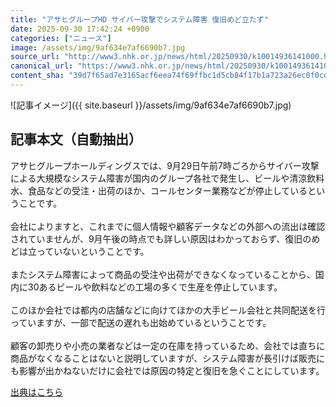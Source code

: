 ```yaml
---
title: "アサヒグループHD サイバー攻撃でシステム障害 復旧めど立たず"
date: 2025-09-30 17:42:24 +0900
categories: ["ニュース"]
image: /assets/img/9af634e7af6690b7.jpg
source_url: "http://www3.nhk.or.jp/news/html/20250930/k10014936141000.html"
canonical_url: "https://www3.nhk.or.jp/news/html/20250930/k10014936141000.html"
content_sha: "39d7f65ad7e3165acf6eea74f69ffbc1d5cb84f17b1a723a26ec0f0cd98005dd"
---
```


![記事イメージ]({{ site.baseurl }}/assets/img/9af634e7af6690b7.jpg)

## 記事本文（自動抽出）
<div><div class="body-text">
										<p>アサヒグループホールディングスでは、9月29日午前7時ごろからサイバー攻撃による大規模なシステム障害が国内のグループ各社で発生し、ビールや清涼飲料水、食品などの受注・出荷のほか、コールセンター業務などが停止しているということです。<br><br>会社によりますと、これまでに個人情報や顧客データなどの外部への流出は確認されていませんが、9月午後の時点でも詳しい原因はわかっておらず、復旧のめどは立っていないということです。<br><br>またシステム障害によって商品の受注や出荷ができなくなっていることから、国内に30あるビールや飲料などの工場の多くで生産を停止しています。<br><br>このほか会社では都内の店舗などに向けてほかの大手ビール会社と共同配送を行っていますが、一部で配送の遅れも出始めているということです。<br><br>顧客の卸売りや小売の業者などは一定の在庫を持っているため、会社では直ちに商品がなくなることはないと説明していますが、システム障害が長引けば販売にも影響が出かねないだけに会社では原因の特定と復旧を急ぐことにしています。</p>
								</div>
							</div>

[出典はこちら](http://www3.nhk.or.jp/news/html/20250930/k10014936141000.html)
